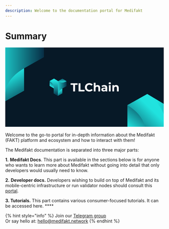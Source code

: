 ```yaml
---
description: Welcome to the documentation portal for Medifakt
---
```


# Summary

![](<.gitbook/assets/docs 1500x500.png>)

Welcome to the go-to portal for in-depth information about the Medifakt (FAKT) platform and ecosystem and how to interact with them!

The Medifakt documentation is separated into three major parts:

**1.** **Medifakt Docs**. This part is available in the sections below is for anyone who wants to learn more about Medifakt without going into detail that only developers would usually need to know.

**2.** **Developer docs.** Developers wishing to build on top of Medifakt and its mobile-centric infrastructure or run validator nodes should consult this [portal](https://developers.medifakt.network).&#x20;

**3. Tutorials.** This part contains various consumer-focused tutorials. It can be accessed here. **** &#x20;

{% hint style="info" %}
Join our [Telegram group](https://t.me/fuseio)\
Or say hello at: hello@medifakt.network
{% endhint %}
